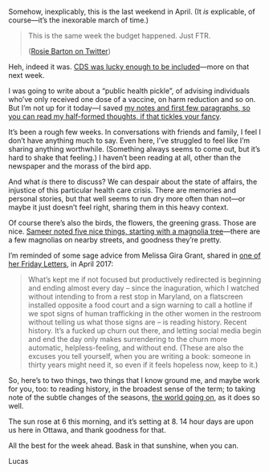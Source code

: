 Somehow, inexplicably, this is the last weekend in April. (It _is_ explicable, of course—it’s the inexorable march of time.)

> This is the same week the budget happened. Just FTR.
> 
> ([Rosie Barton on Twitter](https://twitter.com/RosieBarton/status/1385581896852287490))

Heh, indeed it was. [CDS was lucky enough to be included](https://www.budget.gc.ca/2021/report-rapport/p4-en.html#268)—more on that next week.

I was going to write about a “public health pickle”, of advising individuals who’ve only received one dose of a vaccine, on harm reduction and so on. But I’m not up for it today—I saved [my notes and first few paragraphs, so you can read my half-formed thoughts, if that tickles your fancy](https://github.com/lchski/lucascherkewski.com/blob/cc6d1af741a3244d75af032e3ef3e4f781b73645/_newsletters/2021-04-25-190.md).

It’s been a rough few weeks. In conversations with friends and family, I feel I don’t have anything much to say. Even here, I’ve struggled to feel like I’m sharing anything worthwhile. (Something always seems to come out, but it’s hard to shake that feeling.) I haven’t been reading at all, other than the newspaper and the morass of the bird app.  

And what _is_ there to discuss? We can despair about the state of affairs, the injustice of this particular health care crisis. There are memories and personal stories, but that well seems to run dry more often than not—or maybe it just doesn’t feel right, sharing them in this heavy context.

Of course there’s also the birds, the flowers, the greening grass. Those are nice. [Sameer noted five nice things, starting with a magnolia tree](https://www.inthemargins.ca/five-nice-things)—there are a few magnolias on nearby streets, and goodness they’re pretty.

I’m reminded of some sage advice from Melissa Gira Grant, shared in [one of her Friday Letters](https://melissagiragrant.com/letters/), in April 2017:

> What’s kept me if not focused but productively redirected is beginning and ending almost every day – since the inaguration, which I watched without intending to from a rest stop in Maryland, on a flatscreen installed opposite a food court and a sign warning to call a hotline if we spot signs of human trafficking in the other women in the restroom without telling us what those signs are – is reading history. Recent history. It’s a fucked up churn out there, and letting social media begin and end the day only makes surrendering to the churn more automatic, helpless-feeling, and without end. (These are also the excuses you tell yourself, when you are writing a book: someone in thirty years might need it, so even if it feels hopeless now, keep to it.)

So, here’s to two things, two things that I know ground me, and maybe work for you, too: to reading history, in the broadest sense of the term; to taking note of the subtle changes of the seasons, [the world going on](http://www.phys.unm.edu/~tw/fas/yits/archive/oliver_wildgeese.html), as it does so well.

The sun rose at 6 this morning, and it’s setting at 8. 14 hour days are upon us here in Ottawa, and thank goodness for that.

All the best for the week ahead. Bask in that sunshine, when you can.

Lucas
